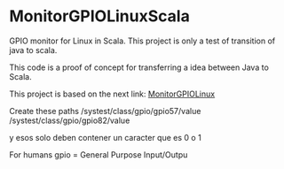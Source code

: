 # MonitorGPIOLinuxScala
GPIO monitor for Linux in Scala. This project is only a test of transition of java to scala.

This code is a proof of concept for transferring a idea between Java to Scala.

This project is based on the next link: [MonitorGPIOLinux](https://github.com/patriciovergaratobar/MonitorGPIOLinux)


Create these paths
/systest/class/gpio/gpio57/value
/systest/class/gpio/gpio82/value

y esos solo deben contener un caracter que es 0 o 1

For humans gpio = General Purpose Input/Outpu
